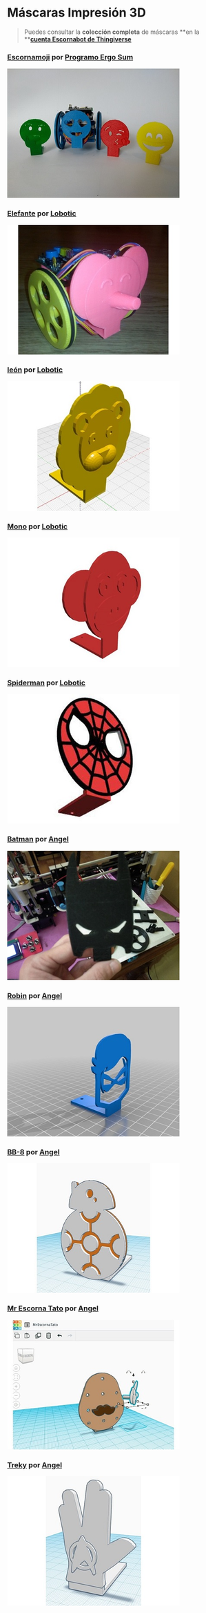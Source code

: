# Máscaras Impresión 3D

> Puedes consultar la **colección completa** de máscaras **en la **[**cuenta Escornabot de Thingiverse**](https://www.thingiverse.com/escornabot/collections/escornafaces)

### [Escornamoji](https://www.thingiverse.com/thing:2939496) por [Programo Ergo Sum](https://twitter.com/ProgramoErgoSum)

![](/assets/escornamoji-programo-ergo-sum.jpg)

### [Elefante](https://www.thingiverse.com/thing:2722321) por [Lobotic ](https://twitter.com/lobotic)

![](/assets/elefante-lobotic.jpg)

### [león](https://www.thingiverse.com/thing:2731368)  por [Lobotic ](https://twitter.com/lobotic)

![](/assets/leon-lobotic.jpg)

### [Mono](https://www.thingiverse.com/thing:2735957)   por [Lobotic ](https://twitter.com/lobotic)

![](/assets/mono-lobotic.jpg)

### [Spiderman](https://www.thingiverse.com/thing:2949962)  por [Lobotic ](https://twitter.com/lobotic)

![](/assets/spiderman-lobotic.jpg)

### [Batman](https://www.thingiverse.com/thing:2966283) por [Angel](https://twitter.com/anlobarri)

![](/assets/batman-angel.jpg)

### [Robin](https://www.thingiverse.com/thing:2966875) por [Angel](https://twitter.com/anlobarri)

![](/assets/robin-angel.jpg)

### [BB-8](https://www.thingiverse.com/thing:2978197) por [Angel](https://twitter.com/anlobarri)

![](/assets/bb8-angel.jpg)

### [Mr Escorna Tato](https://www.thingiverse.com/thing:2967957) por [Angel](https://twitter.com/anlobarri)

![](/assets/potato-angel.jpg)

### [Treky](https://www.thingiverse.com/thing:2978247) por [Angel](https://twitter.com/anlobarri)

![](/assets/treki-angel.jpg)

